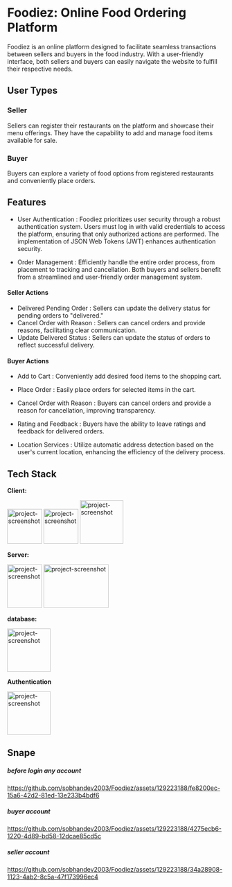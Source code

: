 # Foodiez: Online Food Ordering Platform
Foodiez is an online platform designed to facilitate seamless transactions between sellers and buyers in the food industry. With a user-friendly interface, both sellers and buyers can easily navigate the website to fulfill their respective needs.
## User Types
### Seller
Sellers can register their restaurants on the platform and showcase their menu offerings. They have the capability to add and manage food items available for sale.

### Buyer
Buyers can explore a variety of food options from registered restaurants and conveniently place orders. 



## Features

- User Authentication : 
Foodiez prioritizes user security through a robust authentication system. Users must log in with valid credentials to access the platform, ensuring that only authorized actions are performed. The implementation of JSON Web Tokens (JWT) enhances authentication security.

- Order Management : 
Efficiently handle the entire order process, from placement to tracking and cancellation. Both buyers and sellers benefit from a streamlined and user-friendly order management system.

#### Seller Actions
- Delivered Pending Order : Sellers can update the delivery status for pending orders to "delivered."
- Cancel Order with Reason : Sellers can cancel orders and provide reasons, facilitating clear communication.
- Update Delivered Status : Sellers can update the status of orders to reflect successful delivery.
  
#### Buyer Actions
- Add to Cart : Conveniently add desired food items to the shopping cart.
- Place Order : Easily place orders for selected items in the cart.
- Cancel Order with Reason : Buyers can cancel orders and provide a reason for cancellation, improving transparency.
- Rating and Feedback : Buyers have the ability to leave ratings and feedback for delivered orders.


- Location Services : 
Utilize automatic address detection based on the user's current location, enhancing the efficiency of the delivery process.



## Tech Stack

**Client:** 

<img src="https://cdn4.iconfinder.com/data/icons/logos-3/600/React.js_logo-512.png" alt="project-screenshot" width="80" height="80/"> <img src="https://raw.githubusercontent.com/reduxjs/redux/master/logo/logo.png" alt="project-screenshot" width="80" height="80/">          <img src="https://www.shareicon.net/download/2016/08/01/639873_internet.svg" alt="project-screenshot" width="100" height="100 /">


**Server:** 

<img src="https://static-00.iconduck.com/assets.00/node-js-icon-454x512-nztofx17.png" alt="project-screenshot" width="80" height="100/"> <img src="https://youteam.io/blog/wp-content/uploads/2022/04/expressjs_logo.png" alt="project-screenshot" width="150" height="100/">


**database:**

<img src="https://i.pinimg.com/564x/4a/50/9a/4a509a9253985476f05419ada41e1ace.jpg" alt="project-screenshot" width="100" height="100/">

**Authentication**

<img src="https://seeklogo.com/images/J/json-web-tokens-jwt-io-logo-C003DEC47A-seeklogo.com.png" alt="project-screenshot" width="100" height="100/">

## Snape

##### before login any  account 
https://github.com/sobhandev2003/Foodiez/assets/129223188/fe8200ec-15a6-42d2-81ed-13e233b4bdf6

##### buyer account 
https://github.com/sobhandev2003/Foodiez/assets/129223188/4275ecb6-1220-4d89-bd58-12dcae85cd5c


##### seller account 
https://github.com/sobhandev2003/Foodiez/assets/129223188/34a28908-1123-4ab2-8c5a-47f173996ec4






